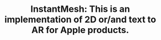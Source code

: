 <div align="center">
  
# InstantMesh: This is an implementation of 2D or/and text to AR for Apple products.




